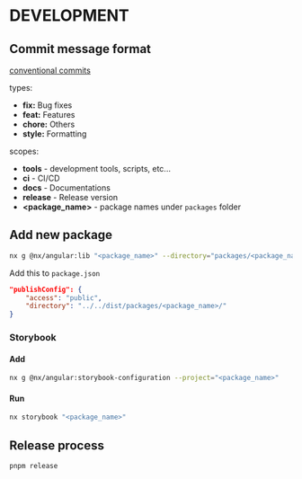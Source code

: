 # DEVELOPMENT

## Commit message format

[conventional commits](https://www.conventionalcommits.org)

types:

- **fix:** Bug fixes
- **feat:** Features
- **chore:** Others
- **style:** Formatting

scopes:

- **tools** - development tools, scripts, etc...
- **ci** - CI/CD
- **docs** - Documentations
- **release** - Release version
- **<package_name>** - package names under `packages` folder

## Add new package

```sh
nx g @nx/angular:lib "<package_name>" --directory="packages/<package_name>" --importPath="@ngutil/<package_name>" -p nu --style=scss --inlineTemplate --strict --publishable
```

Add this to `package.json`

```json
"publishConfig": {
    "access": "public",
    "directory": "../../dist/packages/<package_name>/"
}
```

### Storybook

#### Add

```sh
nx g @nx/angular:storybook-configuration --project="<package_name>"
```

#### Run

```sh
nx storybook "<package_name>"
```


## Release process

`pnpm release`

